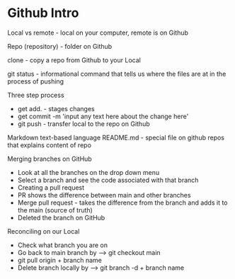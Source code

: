 # Github Intro

Local vs remote - local on your computer, remote is on Github

Repo (repository) - folder on Github

clone -  copy a repo from Github to your Local

git status - informational command that tells us where the files are at in the process of pushing

Three step process
- get add. - stages changes
- get commit -m 'input any text here about the change here'
- git push - transfer local to the repo on Github


Markdown
text-based language
README.md - special file on github repos that explains content of repo


Merging branches on GitHub
- Look at all the branches on the drop down menu
- Select a branch and see the code associated with that branch
- Creating a pull request
- PR shows the difference between main and other branches
- Merge pull request - takes the difference from the branch and adds it to the main (source of truth)
- Deleted the branch on GitHub

Reconciling on our Local
- Check what branch you are on
- Go back to main branch by --> git checkout main
- git pull origin + branch name
- Delete branch locally by --> git branch -d + branch name
